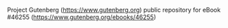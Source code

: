 Project Gutenberg (https://www.gutenberg.org) public repository for eBook #46255 (https://www.gutenberg.org/ebooks/46255)
